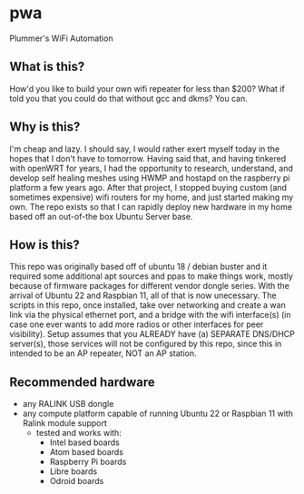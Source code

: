 # pwa
Plummer's WiFi Automation

## What is this?
How'd you like to build your own wifi repeater for less than $200? What if told you that you could do that without gcc and dkms? You can.

## Why is this?
I'm cheap and lazy. I should say, I would rather exert myself today in the hopes that I don't have to tomorrow. Having said that, and having tinkered with openWRT for years, I had the opportunity to research, understand, and develop self healing meshes using HWMP and hostapd on the raspberry pi platform a few years ago. After that project, I stopped buying custom (and sometimes expensive) wifi routers for my home, and just started making my own. The repo exists so that I can rapidly deploy new hardware in my home based off an out-of-the box Ubuntu Server base.

## How is this?
This repo was originally based off of ubuntu 18 / debian buster and it required some additional apt sources and ppas to make things work, mostly because of firmware packages for different vendor dongle series. With the arrival of Ubuntu 22 and Raspbian 11, all of that is now unecessary. The scripts in this repo, once installed, take over networking and create a wan link via the physical ethernet port, and a bridge with the wifi interface(s) (in case one ever wants to add more radios or other interfaces for peer visibility).  Setup assumes that you ALREADY have (a) SEPARATE DNS/DHCP server(s), those services will not be configured by this repo, since this in intended to be an AP repeater, NOT an AP station.

## Recommended hardware
- any RALINK USB dongle
- any compute platform capable of running Ubuntu 22 or Raspbian 11 with Ralink module support
  - tested and works with:
    - Intel based boards
    - Atom based boards
    - Raspberry Pi boards
    - Libre boards
    - Odroid boards
